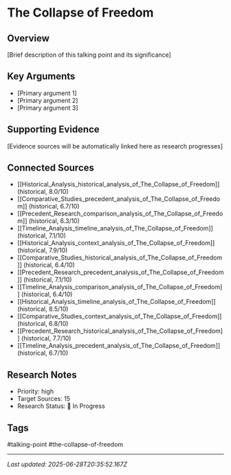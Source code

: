 # The Collapse of Freedom

## Overview
[Brief description of this talking point and its significance]

## Key Arguments
- [Primary argument 1]
- [Primary argument 2]
- [Primary argument 3]

## Supporting Evidence
[Evidence sources will be automatically linked here as research progresses]

## Connected Sources
- [[Historical_Analysis_historical_analysis_of_The_Collapse_of_Freedom]] (historical, 8.0/10)
- [[Comparative_Studies_precedent_analysis_of_The_Collapse_of_Freedom]] (historical, 6.7/10)
- [[Precedent_Research_comparison_analysis_of_The_Collapse_of_Freedom]] (historical, 6.3/10)
- [[Timeline_Analysis_timeline_analysis_of_The_Collapse_of_Freedom]] (historical, 7.1/10)
- [[Historical_Analysis_context_analysis_of_The_Collapse_of_Freedom]] (historical, 7.9/10)
- [[Comparative_Studies_historical_analysis_of_The_Collapse_of_Freedom]] (historical, 6.4/10)
- [[Precedent_Research_precedent_analysis_of_The_Collapse_of_Freedom]] (historical, 7.1/10)
- [[Timeline_Analysis_comparison_analysis_of_The_Collapse_of_Freedom]] (historical, 6.4/10)
- [[Historical_Analysis_timeline_analysis_of_The_Collapse_of_Freedom]] (historical, 8.5/10)
- [[Comparative_Studies_context_analysis_of_The_Collapse_of_Freedom]] (historical, 6.8/10)
- [[Precedent_Research_historical_analysis_of_The_Collapse_of_Freedom]] (historical, 7.7/10)
- [[Timeline_Analysis_precedent_analysis_of_The_Collapse_of_Freedom]] (historical, 6.7/10)
<!-- Sources will be auto-linked by research agents -->

## Research Notes
- Priority: high
- Target Sources: 15
- Research Status: 🔄 In Progress

## Tags
#talking-point #the-collapse-of-freedom

---
*Last updated: 2025-06-28T20:35:52.167Z*
